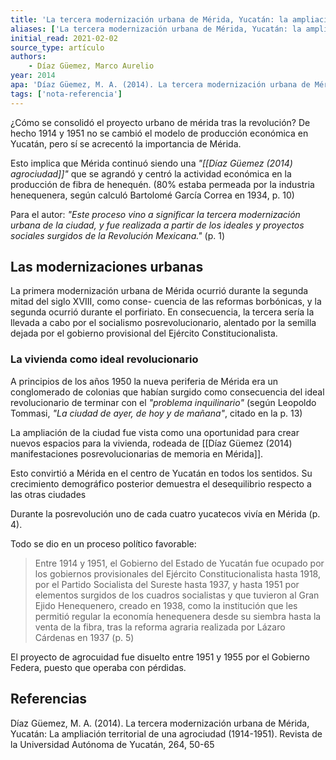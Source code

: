 ```yaml
---
title: 'La tercera modernización urbana de Mérida, Yucatán: la ampliación territorial de una agrociudad (1914-1951)'
aliases: ['La tercera modernización urbana de Mérida, Yucatán: la ampliación territorial de una agrociudad (1914-1951)', 'Díaz Güemez (2014)']
initial_read: 2021-02-02
source_type: artículo
authors: 
    - Díaz Güemez, Marco Aurelio
year: 2014
apa: 'Díaz Güemez, M. A. (2014). La tercera modernización urbana de Mérida, Yucatán: La ampliación territorial de una agrociudad (1914-1951). Revista de la Universidad Autónoma de Yucatán, 264, 50-65'
tags: ['nota-referencia']
---
```

¿Cómo se consolidó el proyecto urbano de mérida tras la revolución? De hecho 1914 y 1951 no se cambió el modelo de producción económica en Yucatán, pero sí se acrecentó la importancia de Mérida.

Esto implica que Mérida continuó siendo una *"[[Díaz Güemez (2014) agrociudad]]"* que se agrandó y centró la actividad económica en la producción de fibra de henequén. (80% estaba permeada por la industria henequenera, según calculó Bartolomé García Correa en 1934, p. 10) 

Para el autor: *"Este proceso vino a significar la tercera modernización urbana de la ciudad, y fue realizada a partir de los ideales y proyectos sociales surgidos de la Revolución Mexicana."* (p. 1)

## Las modernizaciones urbanas

La primera modernización urbana de Mérida ocurrió durante la segunda mitad del siglo XVIII, como conse- cuencia de las reformas borbónicas, y la segunda ocurrió durante el porfiriato. En consecuencia, la tercera sería la llevada a cabo por el socialismo posrevolucionario, alentado por la semilla dejada por el gobierno provisional del Ejército Constitucionalista.

### La vivienda como ideal revolucionario

A principios de los años 1950 la nueva periferia de Mérida era un conglomerado de colonias que habían surgido como consecuencia del ideal revolucionario de terminar con el *"problema inquilinario"* (según Leopoldo Tommasi,  *"La ciudad de ayer, de hoy y de mañana"*, citado en la p. 13)

La ampliación de la ciudad fue vista como una oportunidad para crear nuevos espacios para la vivienda, rodeada de [[Díaz Güemez (2014) manifestaciones posrevolucionarias de memoria en Mérida]].

Esto convirtió a Mérida en el centro de Yucatán en todos los sentidos. Su crecimiento demográfico posterior demuestra el desequilibrio respecto a las otras ciudades

Durante la posrevolución uno de cada cuatro yucatecos vivía en Mérida (p. 4). 

Todo se dio en un proceso político favorable:

>Entre 1914 y 1951, el Gobierno del Estado de Yucatán fue ocupado por los gobiernos provisionales del Ejército Constitucionalista hasta 1918, por el Partido Socialista del Sureste hasta 1937, y hasta 1951 por elementos surgidos de los cuadros socialistas y que tuvieron al Gran Ejido Henequenero, creado en 1938, como la institución que les permitió regular la economía henequenera desde su siembra hasta la venta de la fibra, tras la reforma agraria realizada por Lázaro Cárdenas en 1937 (p. 5)

El proyecto de agrocuidad fue disuelto entre 1951 y 1955 por el Gobierno Federa, puesto que operaba con pérdidas.

## Referencias

Díaz Güemez, M. A. (2014). La tercera modernización urbana de Mérida, Yucatán: La ampliación territorial de una agrociudad (1914-1951). Revista de la Universidad Autónoma de Yucatán, 264, 50-65
